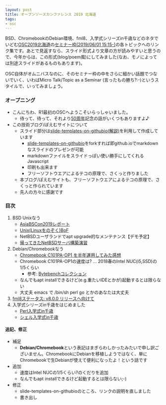 ```yaml
---
layout: post
title: オープンソースカンファレンス 2019 北海道
tags:
- osc
---
```


BSD、ChromebookのDebian環境、fml8、入学式シリーズin千歳などのネタでいどむ[OSC2019北海道](https://ospn.jp/osc2019-do/)の[セミナー枠(2019/06/01 15:15-)](https://www.ospn.jp/osc2019-do/modules/eguide/event.php?eid=50)の各トピックへのリンク集です。あとで見返すなら、スライド形式より文章の方が読みやすいと思うので、今年からは、この形式(blog/poem風)にしてみました(なお、モノによっては別途スライドがあるものもあります)。

OSC自体がオムニバスなのに、そのセミナー枠の中をさらに細かい話題でつないでいく、いわばMicro Talk/Topic as a Seminar (言ったもの勝ち?:-)というスタイルで、いってみましょう。


### オープニング

- こんにちわ、R1最初のOSCへようこそいらっしゃいました。
    - 待って、待って、それより[50周年](https://technotes.fml.org/items/50th-anniversary)記念の話がいくつもありますよ♪
- この技術ブログ/ぽえむサイトについて
    - スライド部分は[slide-templates-on-githubio](https://github.com/fmlorg/slide-templates-on-githubio)[(解説)](https://technotes.fml.org/items/github-io-template)を利用して作成しています
        - [slide-templates-on-githubio](https://github.com/fmlorg/slide-templates-on-githubio)をforkすれば即github.ioでmarkdownなスライドのプレゼンが可能
        - markdownファイルをスライドっぽい使い勝手にしてくれるJavascript
        - 印刷も出来ます
        - フリーソフトウエアによるテコの原理で、さくっと作りました
    - 本ブログ/ぽえむサイトも、フリーソフトウエアによるテコの原理で、さくっと作られています
    - 先人の方々に感謝です


### 目次

1. BSD Unixなう
    - [AsiaBSCon2019レポート](https://technotes.fml.org/items/asiabsdcon2019-report)
    - [Unix(Linuxをのぞく)BoF](https://mtug.connpass.com/event/128935/)
    - NetBSDユーザランドでapt upgrade的なメンテナンス【デモ予定】
    - [帰ってきたNetBSDサーバ構築演習](https://technotes.fml.org/items/netbsd-install-exercise)
1. Debian/Chromebookなう
    - [Chromebook C101PA-OP1 を半年運用してみた感想](https://technotes.fml.org/items/chromebook-C101PA-OP1)
    - Chromebook C101PA-OP1の速度は? ... 2018春のIntel NUC(i5,SSD)の1/5くらい
        - 参考: [Bytebenchコレクション](https://technotes.fml.org/items/unixbench)
    - なんでもapt installできるけど(e.g.重たいIDEとかが)起動するとは限らない
    - 大丈夫 emacs で /bin/sh perl go とかのあなたは大丈夫
1. [fml8ステータス: v8.0.0 リリースへ向けて](https://technotes.fml.org/items/fml8-status)
1. 入学式シリーズin千歳をはじめました
    - [Perl入学式in千歳](https://technotes.fml.org/items/perl-entrance-chitose)
    - [シェル入学式in千歳](https://technotes.fml.org/items/shell-entrance-chitose)


#### 追記、修正

- 補足
    - **Debian/Chromebook**という表記はまぎらわしかったみたいで申し訳ございません。ChromebookにDebianを移植しようではなく、単にChromebookで生Debianが使えて便利になったよ！という話です
- 追加
    - 速度はIntel NUCの1/5くらい?のくだりを追加
    - なんでもapt installできるけど起動するとは限らない;-)
- 修正
    - slide-templates-on-githubioのところ、リンクの説明を直しました
    - 書き出し
